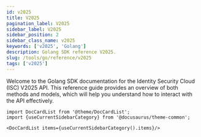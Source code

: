 ```yaml
---
id: v2025
title: V2025 
pagination_label: V2025
sidebar_label: V2025
sidebar_position: 2
sidebar_class_name: v2025
keywords: ['v2025', 'Golang']
description: Golang SDK reference V2025.
slug: /tools/go/reference/v2025
tags: ['v2025']
--- 
```


Welcome to the Golang SDK documentation for the Identity Security Cloud (ISC) V2025 API. This reference guide provides an overview of both methods and models, which will help you understand how to interact with the API effectively.


```mdx-code-block
import DocCardList from '@theme/DocCardList';
import {useCurrentSidebarCategory} from '@docusaurus/theme-common';

<DocCardList items={useCurrentSidebarCategory().items}/>
```